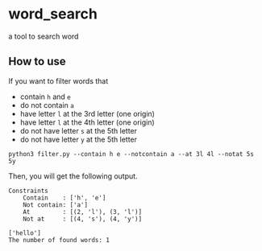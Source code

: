 # word_search
a tool to search word


## How to use


If you want to filter words that 
* contain `h` and `e`
* do not contain `a`
* have letter `l` at the 3rd letter (one origin)
* have letter `l` at the 4th letter (one origin)
* do not have letter `s` at the 5th letter
* do not have letter `y` at the 5th letter


```
python3 filter.py --contain h e --notcontain a --at 3l 4l --notat 5s 5y
```

Then, you will get the following output.

```
Constraints
    Contain    : ['h', 'e']
    Not contain: ['a']
    At         : [(2, 'l'), (3, 'l')]
    Not at     : [(4, 's'), (4, 'y')]
    
['hello']
The number of found words: 1
```
